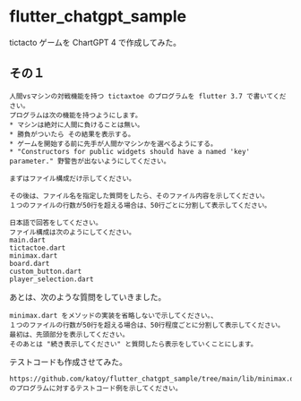 # flutter_chatgpt_sample

tictacto  ゲームを ChartGPT 4 で作成してみた。

## その１

```text
人間vsマシンの対戦機能を持つ tictaxtoe のプログラムを flutter 3.7 で書いてください。
プログラムは次の機能を持つようにします。
* マシンは絶対に人間に負けることは無い。
* 勝負がついたら その結果を表示する。
* ゲームを開始する前に先手が人間かマシンかを選べるようにする。
* "Constructors for public widgets should have a named 'key' parameter." 野警告が出ないようにしてください。

まずはファイル構成だけ示してください。

その後は、ファイル名を指定した質問をしたら、そのファイル内容を示してください。
１つのファイルの行数が50行を超える場合は、50行ごとに分割して表示してください。

日本語で回答をしてください。
ファイル構成は次のようにしてください。
main.dart
tictactoe.dart
minimax.dart
board.dart
custom_button.dart
player_selection.dart
```

あとは、次のような質問をしていきました。

```text
minimax.dart をメソッドの実装を省略しないで示してください。、
１つのファイルの行数が50行を超える場合は、50行程度ごとに分割して表示してください。
最初は、先頭部分を表示してください。
そのあとは "続き表示してください" と質問したら表示をしていくことにします。
```

テストコードも作成させてみた。

```text
https://github.com/katoy/flutter_chatgpt_sample/tree/main/lib/minimax.dart
のプログラムに対するテストコード例を示してください。
```